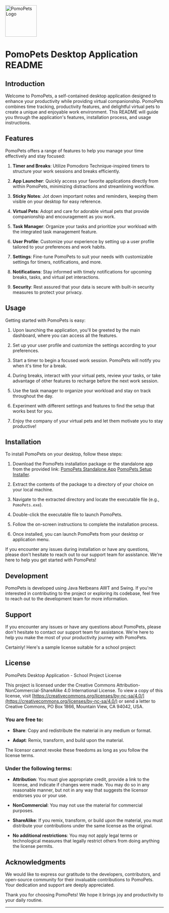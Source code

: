 <img src="https://lh3.googleusercontent.com/drive-viewer/AKGpihY1bo5WjXANVIemiyKQ3V1I7BQyvo-P7vV0GGfCWSWeFPbns-hEVVRZ1XjQfyIpPkhroXB6UY59-lE3T_QSXiHItCex2A=s1600" alt="PomoPets Logo" width="100">

# PomoPets Desktop Application README

## Introduction

Welcome to PomoPets, a self-contained desktop application designed to enhance your productivity while providing virtual companionship. PomoPets combines time tracking, productivity features, and delightful virtual pets to create a unique and enjoyable work environment. This README will guide you through the application's features, installation process, and usage instructions.

## Features

PomoPets offers a range of features to help you manage your time effectively and stay focused:

1. **Timer and Breaks**: Utilize Pomodoro Technique-inspired timers to structure your work sessions and breaks efficiently.
   
2. **App Launcher**: Quickly access your favorite applications directly from within PomoPets, minimizing distractions and streamlining workflow.

3. **Sticky Notes**: Jot down important notes and reminders, keeping them visible on your desktop for easy reference.

4. **Virtual Pets**: Adopt and care for adorable virtual pets that provide companionship and encouragement as you work.

5. **Task Manager**: Organize your tasks and prioritize your workload with the integrated task management feature.

6. **User Profile**: Customize your experience by setting up a user profile tailored to your preferences and work habits.

7. **Settings**: Fine-tune PomoPets to suit your needs with customizable settings for timers, notifications, and more.

8. **Notifications**: Stay informed with timely notifications for upcoming breaks, tasks, and virtual pet interactions.

9. **Security**: Rest assured that your data is secure with built-in security measures to protect your privacy.

## Usage

Getting started with PomoPets is easy:

1. Upon launching the application, you'll be greeted by the main dashboard, where you can access all the features.

2. Set up your user profile and customize the settings according to your preferences.

3. Start a timer to begin a focused work session. PomoPets will notify you when it's time for a break.

4. During breaks, interact with your virtual pets, review your tasks, or take advantage of other features to recharge before the next work session.

5. Use the task manager to organize your workload and stay on track throughout the day.

6. Experiment with different settings and features to find the setup that works best for you.

7. Enjoy the company of your virtual pets and let them motivate you to stay productive!

## Installation

To install PomoPets on your desktop, follow these steps:

1. Download the PomoPets installation package or the standalone app from the provided link: [PomoPets Standalone App](https://drive.google.com/file/d/1KlMw1Cz7xCMOa5jGcjfbIfQc4o2VHYzp/view?usp=sharing) [PomoPets Setup Installer](https://mega.nz/file/VmdEXQLZ#xA-CGFrbZ_Dhg2bkkU7YQ0_osAJM1OJXFWHuUDRAtik).

2. Extract the contents of the package to a directory of your choice on your local machine.

3. Navigate to the extracted directory and locate the executable file (e.g., `PomoPets.exe`).

4. Double-click the executable file to launch PomoPets.

5. Follow the on-screen instructions to complete the installation process.

6. Once installed, you can launch PomoPets from your desktop or application menu.

If you encounter any issues during installation or have any questions, please don't hesitate to reach out to our support team for assistance. We're here to help you get started with PomoPets!

## Development

PomoPets is developed using Java Netbeans AWT and Swing. If you're interested in contributing to the project or exploring its codebase, feel free to reach out to the development team for more information.

## Support

If you encounter any issues or have any questions about PomoPets, please don't hesitate to contact our support team for assistance. We're here to help you make the most of your productivity journey with PomoPets.

Certainly! Here's a sample license suitable for a school project:

## License

PomoPets Desktop Application - School Project License

This project is licensed under the Creative Commons Attribution-NonCommercial-ShareAlike 4.0 International License. To view a copy of this license, visit [https://creativecommons.org/licenses/by-nc-sa/4.0/](https://creativecommons.org/licenses/by-nc-sa/4.0/) or send a letter to Creative Commons, PO Box 1866, Mountain View, CA 94042, USA.

### You are free to:

- **Share**: Copy and redistribute the material in any medium or format.
  
- **Adapt**: Remix, transform, and build upon the material.

The licensor cannot revoke these freedoms as long as you follow the license terms.

### Under the following terms:

- **Attribution**: You must give appropriate credit, provide a link to the license, and indicate if changes were made. You may do so in any reasonable manner, but not in any way that suggests the licensor endorses you or your use.

- **NonCommercial**: You may not use the material for commercial purposes.

- **ShareAlike**: If you remix, transform, or build upon the material, you must distribute your contributions under the same license as the original.

- **No additional restrictions**: You may not apply legal terms or technological measures that legally restrict others from doing anything the license permits.

## Acknowledgments

We would like to express our gratitude to the developers, contributors, and open-source community for their invaluable contributions to PomoPets. Your dedication and support are deeply appreciated.

Thank you for choosing PomoPets! We hope it brings joy and productivity to your daily routine.

---
